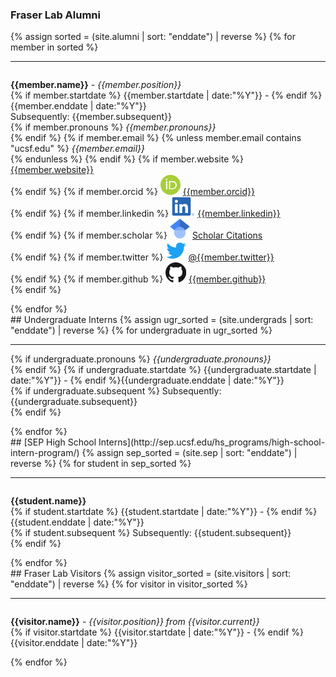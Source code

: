 ### Fraser Lab Alumni
{% assign sorted = (site.alumni | sort: "enddate") | reverse %}
{% for member in sorted %}
<hr>
<div id = "{{member.name}}" style="padding-top: 60px; margin-top: -60px;">
<p><strong>{{member.name}}</strong> - <em>{{member.position}}</em><br>
{% if member.startdate %} {{member.startdate | date:"%Y"}} - {% endif %}{{member.enddate | date:"%Y"}} <br>
Subsequently: {{member.subsequent}} <br>
{% if member.pronouns %}
<em>{{member.pronouns}}</em> <br>
{% endif %}
{% if member.email %}
{% unless member.email contains "ucsf.edu" %}
<em>{{member.email}}</em> <br>
{% endunless %}
{% endif %}
{% if member.website %}
<a style="overflow-wrap: break-word;" href= "{{member.website}}">{{member.website}}</a> <br>
{% endif %}
{% if member.orcid %}
<a href="http://orcid.org"><img class="inline-block mem-icon" src="/static/img/orcidid_logo.svg"></a>
<a href="http://orcid.org/{{member.orcid}}"> {{member.orcid}}</a> <br>
{% endif %}
{% if member.linkedin %}
<a href="http://www.linkedin.com"><img class="inline-block mem-icon" src="/static/img/lin_logo.svg"></a>
<a href= "http://www.linkedin.com/in/{{member.linkedin}}"> {{member.linkedin}} </a> <br>
{% endif %}
{% if member.scholar %}
<a href="http://scholar.google.com"><img class="inline-block mem-icon" src="/static/img/gscholar_logo.svg"></a>
<a href= "http://scholar.google.com/citations?user={{member.scholar}}"> Scholar Citations </a> <br>
{% endif %}
{% if member.twitter %}
<a href="http://twitter.com"><img class="inline-block mem-icon" src="/static/img/twitter2_logo.svg"></a>
<a href= "http://twitter.com/{{member.twitter}}"> @{{member.twitter}} </a> <br>
{% endif %}
{% if member.github %}
<a href="http://github.com"><img class="inline-bloc mem-icon" src="/static/img/github_logo.svg"></a>
<a href= "http://github.com/{{member.github}}"> {{member.github}} </a> <br>
{% endif %}
</p>
</div>
{% endfor %}

<br>
## Undergraduate Interns
{% assign ugr_sorted = (site.undergrads | sort: "enddate") | reverse %}
{% for undergraduate in ugr_sorted %}
<hr>
<div id = "{{undergraduate.name}} - <em>{{undergraduate.position}}" style="padding-top: 60px; margin-top: -60px;">
{% if undergraduate.pronouns %}
<em>{{undergraduate.pronouns}}</em><br>
{% endif %}
{% if undergraduate.startdate %} {{undergraduate.startdate | date:"%Y"}} - {% endif %}{{undergraduate.enddate | date:"%Y"}} <br>
{% if undergraduate.subsequent %}
Subsequently: {{undergraduate.subsequent}}<br>
{% endif %}
</p>
</div> {% endfor %}


<br>
## [SEP High School Interns](http://sep.ucsf.edu/hs_programs/high-school-intern-program/)
{% assign sep_sorted = (site.sep | sort: "enddate") | reverse %}
{% for student in sep_sorted %}
<hr>
<div id = "{{student.name}}" style="padding-top: 60px; margin-top: -60px;">
<p><strong>{{student.name}}</strong><br>
{% if student.startdate %} {{student.startdate | date:"%Y"}} - {% endif %}{{student.enddate | date:"%Y"}} <br>
{% if student.subsequent %}
Subsequently: {{student.subsequent}}<br>
{% endif %}
</p>
</div> {% endfor %}


<br>
## Fraser Lab Visitors
{% assign visitor_sorted = (site.visitors | sort: "enddate") | reverse %}
{% for visitor in visitor_sorted %}
<hr>
<div id = "{{visitor.name}}" style="padding-top: 60px; margin-top: -60px;">
<p><strong>{{visitor.name}}</strong> - <em>{{visitor.position}} from {{visitor.current}}</em><br>
{% if visitor.startdate %} {{visitor.startdate | date:"%Y"}} - {% endif %}{{visitor.enddate | date:"%Y"}}
</p>
</div> {% endfor %}

